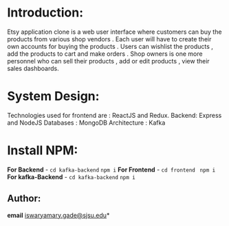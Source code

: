 # Introduction:
Etsy application clone is a web user interface where customers can buy the products from various shop vendors . Each user will have to create their own accounts for buying the products . Users can wishlist the products , add the products to cart and make orders .  Shop owners is one more personnel who can sell their products , add or edit products , view their sales dashboards.

# System Design:
Technologies used for frontend are : ReactJS and Redux.
Backend: Express and NodeJS
Databases : MongoDB
Architecture : Kafka
# Install NPM:

**For Backend** -  `cd kafka-backend` `npm i`
**For Frontend** - `cd frontend` ` npm i`
**For kafka-Backend** - `cd kafka-backend` `npm i`

## Author:

**email** iswaryamary.gade@sjsu.edu*
